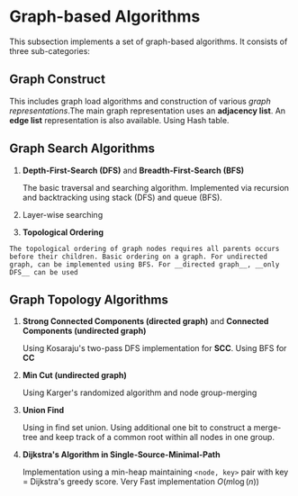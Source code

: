 # Graph-based Algorithms
This subsection implements a set of graph-based algorithms. It consists of three sub-categories: 

## Graph Construct
   This includes graph load algorithms and construction of various _graph representations_.The main graph representation uses an __adjacency list__. An __edge list__ representation is also available. Using Hash table.  

## Graph Search Algorithms
   1. __Depth-First-Search (DFS)__ and __Breadth-First-Search (BFS)__

      The basic traversal and searching algorithm. Implemented via recursion and backtracking using stack (DFS) and queue (BFS). 
  
   2. Layer-wise searching 

   3. __Topological Ordering__

    The topological ordering of graph nodes requires all parents occurs before their children. Basic ordering on a graph. For undirected graph, can be implemented using BFS. For __directed graph__, __only DFS__ can be used 

## Graph Topology Algorithms
   1. __Strong Connected Components (directed graph)__ and __Connected Components (undirected graph)__ 

      Using Kosaraju's two-pass DFS implementation for __SCC__. Using BFS for __CC__

   2. __Min Cut (undirected graph)__

      Using Karger's randomized algorithm and node group-merging   


   3. __Union Find__
   
      Using in find set union. Using additional one bit to construct a merge-tree and keep track of a common root within all nodes in one group. 

   4. __Dijkstra's Algorithm in Single-Source-Minimal-Path__

      Implementation using a min-heap maintaining `<node, key>` pair with key = Dijkstra's greedy score. Very Fast implementation $O(m\log(n))$